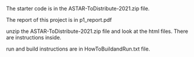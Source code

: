 The starter code is in the ASTAR-ToDistribute-2021.zip file.

The report of this project is in p1_report.pdf

unzip the ASTAR-ToDistribute-2021.zip file and look at the html files. There are instructions inside. 
 
 run and build instructions are in HowToBuildandRun.txt file.